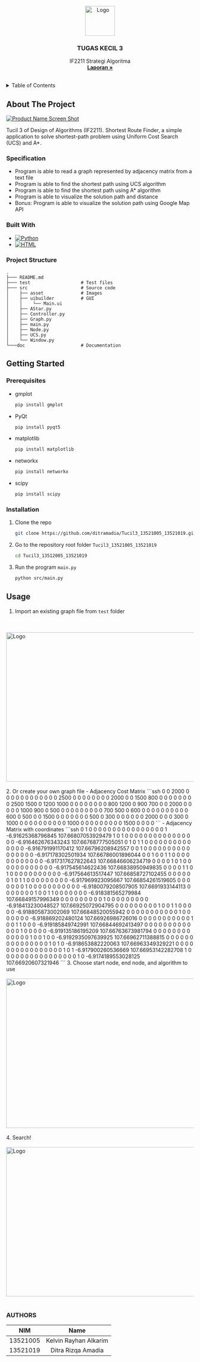 <!-- LOGO -->
<br />
<div align="center">
  <a href="https://github.com/ditramadia/Tucil3_13521005_13521019">
    <img src="public/algo.png" alt="Logo" width="80" height="80">
  </a>

  <h3 align="center">TUGAS KECIL 3</h3>

  <p align="center">
    IF2211 Strategi Algoritma
    <br />
    <a href="doc/Tucil3_13521005-13521019.pdf"><strong>Laporan »</strong></a>
    <br />
    <br />
  </p>
</div>

<!-- TABLE OF CONTENTS -->
<details>
  <summary>Table of Contents</summary>
  <ol>
    <li>
        <a href="#about-the-project">About The Project</a>
        <ul>
            <li><a href="#specification">Specification</a></li>
            <li><a href="#built-with">Built With</a></li>
            <li><a href="#project-structure">Project Structure</a></li>
        </ul>
    </li>
    <li>
        <a href="#getting-started">Getting Started</a>
        <ul>
            <li><a href="#prerequisites">Prerequisites</a></li>
            <li><a href="#installation">Installation</a></li>
        </ul>
    </li>
    <li>
        <a href="#usage">Usage</a>
    </li>
    <li>
        <a href="#authors">Author</a>
    </li>
  </ol>
</details>

<!-- ABOUT THE PROJECT -->
## About The Project

[![Product Name Screen Shot][product-screenshot]](https://github.com/ditramadia/Tucil3_13521005_13521019)

Tucil 3 of Design of Algorithms (IF2211). Shortest Route Finder, a simple application to solve shortest-path problem using Uniform Cost Search (UCS) and A*. 

### Specification

* Program is able to read a graph represented by adjacency matrix from a text file
* Program is able to find the shortest path using UCS algorithm
* Program is able to find the shortest path using A* algorithm
* Program is able to visualize the solution path and distance
* Bonus: Program is able to visualize the solution path using Google Map API

### Built With

* [![Python][Python.py]][Python-url]
* [![HTML][HTML.html]][HTML-url]

### Project Structure
```ssh
.
├─── README.md
├─── test                   # Test files
├─── src                    # Source code
│    ├── asset              # Images
│    ├── uibuilder          # GUI
│    │    └── Main.ui
│    ├── AStar.py
│    ├── Controller.py
│    ├── Graph.py
│    ├── main.py
│    ├── Node.py
│    ├── UCS.py
│    └── Window.py
└───doc                     # Documentation
```

<!-- GETTING STARTED -->
## Getting Started

### Prerequisites
* gmplot
  ```sh
  pip install gmplot
  ```
* PyQt
  ```sh
  pip install pyqt5
  ```
* matplotlib
  ```sh
  pip install matplotlib
  ```
* networkx
  ```sh
  pip install networkx
  ```
* scipy
  ```sh
  pip install scipy
  ```

### Installation
1. Clone the repo
   ```sh
   git clone https://github.com/ditramadia/Tucil3_13521005_13521019.git
   ```
2. Go to the repository root folder `Tucil3_13521005_13521019`
   ```sh
   cd Tucil3_13512005_13521019
   ```
3. Run the program `main.py`
   ```sh
   python src/main.py
   ```

<!-- USAGE -->
## Usage

1. Import an existing graph file from `test` folder
<br/> 
<br/> <img src="public/usage-import.png" alt="Logo" width="1280" height="400">
<br/> 
<br/> 
2. Or create your own graph file
- Adjacency Cost Matrix
```ssh
0 0 2000 0 0 0 0 0 0 0 0 0
0 0 0 2500 0 0 0 0 0 0 0 0
2000 0 0 1500 800 0 0 0 0 0 0 0
0 2500 1500 0 1200 1000 0 0 0 0 0 0
0 0 800 1200 0 900 700 0 0 2000 0 0
0 0 0 1000 900 0 500 0 0 0 0 0
0 0 0 0 700 500 0  600 0 0 0 0
0 0 0 0 0 0 600 0 500 0 0 1500
0 0 0 0 0 0 0 500 0 300 0 0
0 0 0 0 2000 0 0 0 300 0 1000 0
0 0 0 0 0 0 0 0 0 1000 0 0
0 0 0 0 0 0 0 1500 0 0 0 0
```
- Adjacency Matrix with coordinates
```ssh
0 1 0 0 0 0 0 0 0 0 0 0 0 0 0 0 0 0 1 -6.91625368796845 107.66807053929479
1 0 1 0 0 0 0 0 0 0 0 0 0 0 0 0 0 0 0 -6.916462676343243 107.66768777505051
0 1 0 1 1 0 0 0 0 0 0 0 0 0 0 0 0 0 0 -6.916791991170412 107.66796208942557
0 0 1 0 0 0 0 0 0 0 0 0 0 0 0 0 0 0 0 -6.917178302501934 107.66786001896044
0 0 1 0 0 1 1 0 0 0 0 0 0 0 0 0 0 0 0 -6.917317627822643 107.66846606234719
0 0 0 0 1 0 1 0 0 0 0 0 0 0 0 0 0 0 0 -6.917545614622436 107.66838950949835
0 0 0 0 1 1 0 1 0 0 0 0 0 0 0 0 0 0 0 -6.917564613517447 107.66858727102455
0 0 0 0 0 0 1 0 1 1 0 0 0 0 0 0 0 0 0 -6.917969923095667 107.66854261519605
0 0 0 0 0 0 0 1 0 0 0 0 0 0 0 0 0 0 0 -6.9180079208507905 107.6691933144113
0 0 0 0 0 0 0 1 0 0 1 1 0 0 0 0 0 0 0 -6.918381565279984 107.66849157996349
0 0 0 0 0 0 0 0 0 1 0 0 0 0 0 0 0 0 0 -6.918413230048527 107.66925072904795
0 0 0 0 0 0 0 0 0 1 0 0 1 1 0 0 0 0 0 -6.918805873002069 107.66848520055942
0 0 0 0 0 0 0 0 0 0 0 1 0 0 0 0 0 0 0 -6.918869202480124 107.66926986726016
0 0 0 0 0 0 0 0 0 0 0 1 0 0 1 1 0 0 0 -6.919185849742991 107.66844692413497
0 0 0 0 0 0 0 0 0 0 0 0 0 1 0 0 0 0 0 -6.919135186195209 107.66763673981794
0 0 0 0 0 0 0 0 0 0 0 0 0 1 0 0 1 0 0 -6.9192935097639925 107.66962711388815
0 0 0 0 0 0 0 0 0 0 0 0 0 0 0 1 0 1 0 -6.918653882220063 107.66963349329221
0 0 0 0 0 0 0 0 0 0 0 0 0 0 0 0 1 0 1 -6.917900260536669 107.66953142282708
1 0 0 0 0 0 0 0 0 0 0 0 0 0 0 0 0 1 0 -6.9174189553028125 107.66920607321946
```
3. Choose start node, end node, and algorithm to use
<br/> 
<br/> <img src="public/usage-input.png" alt="Logo" width="1280" height="400">
<br/> 
<br/> 
4. Search!
<br/> 
<br/> <img src="public/usage-search.png" alt="Logo" width="1280" height="400">
<br/> 
<br/> 

<!-- AUTHOR -->

### AUTHORS

| NIM | Name |
| :---: | :---: |
| 13521005 | Kelvin Rayhan Alkarim |
| 13521019 | Ditra Rizqa Amadia |

<!-- MARKDOWN LINKS & IMAGES -->
<!-- https://www.markdownguide.org/basic-syntax/#reference-style-links -->
[product-screenshot]: public/application-preview.png
[Python.py]: https://img.shields.io/badge/python-3670A0?style=for-the-badge&logo=python&logoColor=ffdd54
[Python-url]: https://www.python.org/
[HTML.html]: https://img.shields.io/badge/html5-%23E34F26.svg?style=for-the-badge&logo=html5&logoColor=white 
[HTML-url]: https://developer.mozilla.org/en-US/docs/Web/HTML